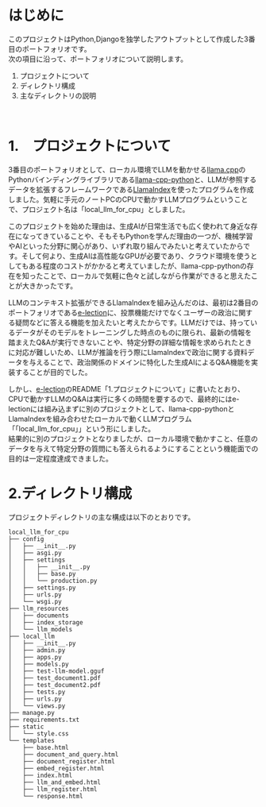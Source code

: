 # はじめに

このプロジェクトはPython,Djangoを独学したアウトプットとして作成した3番目のポートフォリオです。  
次の項目に沿って、ポートフォリオについて説明します。

1. プロジェクトについて
2. ディレクトリ構成
3. 主なディレクトリの説明

<br>

# 1.　プロジェクトについて

3番目のポートフォリオとして、ローカル環境でLLMを動かせる[llama.cpp](https://github.com/ggerganov/llama.cpp)のPythonバインディングライブラリである[llama-cpp-python](https://github.com/abetlen/llama-cpp-python?tab=readme-ov-file)と、LLMが参照するデータを拡張するフレームワークである[LlamaIndex](https://github.com/run-llama/llama_index?tab=readme-ov-file)を使ったプログラムを作成しました。気軽に手元のノートPCのCPUで動かすLLMプログラムということで、プロジェクト名は「local_llm_for_cpu」としました。 

このプロジェクトを始めた理由は、生成AIが日常生活でも広く使われて身近な存在になってきていることや、そもそもPythonを学んだ理由の一つが、機械学習やAIといった分野に関心があり、いずれ取り組んでみたいと考えていたからです。そして何より、生成AIは高性能なGPUが必要であり、クラウド環境を使うとしてもある程度のコストがかかると考えていましたが、llama-cpp-pythonの存在を知ったことで、ローカルで気軽に色々と試しながら作業ができると思えたことが大きかったです。  

LLMのコンテキスト拡張ができるLlamaIndexを組み込んだのは、最初は2番目のポートフォリオである[e-lection](https://github.com/ryskkkkw/e-lection)に、投票機能だけでなくユーザーの政治に関する疑問などに答える機能を加えたいと考えたからです。LLMだけでは、持っているデータがそのモデルをトレーニングした時点のものに限られ、最新の情報を踏まえたQ&Aが実行できないことや、特定分野の詳細な情報を求められたときに対応が難しいため、LLMが推論を行う際にLlamaIndexで政治に関する資料データを与えることで、政治関係のドメインに特化した生成AIによるQ&A機能を実装することが目的でした。  

しかし、[e-lection](https://github.com/ryskkkkw/e-lection)のREADME「1.プロジェクトについて」に書いたとおり、CPUで動かすLLMのQ&Aは実行に多くの時間を要するので、最終的にはe-lectionには組み込まずに別のプロジェクトとして、llama-cpp-pythonとLlamaIndexを組み合わせたローカルで動くLLMプログラム「「local_llm_for_cpu」」という形にしました。  
結果的に別のプロジェクトとなりましたが、ローカル環境で動かすこと、任意のデータを与えて特定分野の質問にも答えられるようにすることという機能面での目的は一定程度達成できました。
<br>

# 2.ディレクトリ構成

プロジェクトディレクトリの主な構成は以下のとおりです。

    local_llm_for_cpu
    ├── config
    │   ├── __init__.py
    │   ├── asgi.py
    │   ├── settings
    │   │   ├── __init__.py
    │   │   ├── base.py
    │   │   └── production.py
    │   ├── settings.py
    │   ├── urls.py
    │   └── wsgi.py
    ├── llm_resources
    │   ├── documents
    │   ├── index_storage
    │   └── llm_models
    ├── local_llm
    │   ├── __init__.py
    │   ├── admin.py
    │   ├── apps.py
    │   ├── models.py
    │   ├── test-llm-model.gguf
    │   ├── test_document1.pdf
    │   ├── test_document2.pdf
    │   ├── tests.py
    │   ├── urls.py
    │   └── views.py
    ├── manage.py
    ├── requirements.txt
    ├── static
    │   └── style.css
    └── templates
        ├── base.html
        ├── document_and_query.html
        ├── document_register.html
        ├── embed_register.html
        ├── index.html
        ├── llm_and_embed.html
        ├── llm_register.html
        └── response.html
